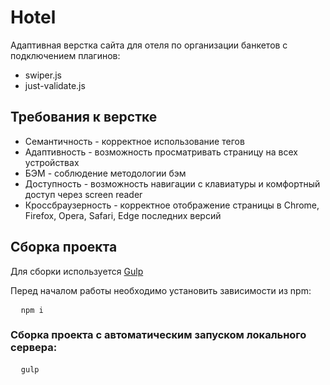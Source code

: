 # Hotel
Адаптивная верстка сайта для отеля по организации банкетов с подключением плагинов:
<ul>
<li>swiper.js</li>
<li>just-validate.js</li>
</ul>
<h2>Требования к верстке</h2>
<ul>
  <li>Семантичность - корректное использование тегов</li>
  <li>Адаптивность - возможность просматривать страницу на всех устройствах</li>
  <li>БЭМ - соблюдение методологии бэм</li>
  <li>Доступность - возможность навигации с клавиатуры и комфортный доступ через screen reader</li>
  <li>Кроссбраузерность - корректное отображение страницы в Chrome, Firefox, Opera, Safari, Edge последних версий</li>
</ul>



## Сборка проекта
Для сборки используется [Gulp](https://github.com/gulpjs/gulp)
<p>Перед началом работы необходимо установить зависимости из npm:</p>
<pre>
  <code>npm i</code>
</pre>
<h3>Сборка проекта с автоматическим запуском локального сервера: </h3>
<pre>
  <code>gulp</code>
</pre>

